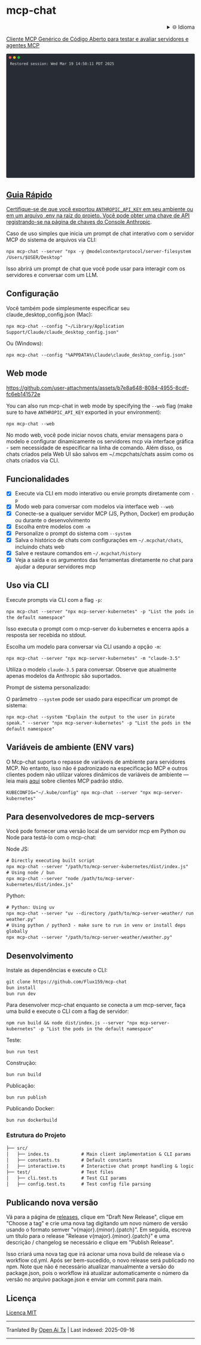 
# mcp-chat

<div align="right">
  <details>
    <summary >🌐 Idioma</summary>
    <div>
      <div align="center">
        <a href="https://openaitx.github.io/view.html?user=Flux159&project=mcp-chat&lang=en">English</a>
        | <a href="https://openaitx.github.io/view.html?user=Flux159&project=mcp-chat&lang=zh-CN">简体中文</a>
        | <a href="https://openaitx.github.io/view.html?user=Flux159&project=mcp-chat&lang=zh-TW">繁體中文</a>
        | <a href="https://openaitx.github.io/view.html?user=Flux159&project=mcp-chat&lang=ja">日本語</a>
        | <a href="https://openaitx.github.io/view.html?user=Flux159&project=mcp-chat&lang=ko">한국어</a>
        | <a href="https://openaitx.github.io/view.html?user=Flux159&project=mcp-chat&lang=hi">हिन्दी</a>
        | <a href="https://openaitx.github.io/view.html?user=Flux159&project=mcp-chat&lang=th">ไทย</a>
        | <a href="https://openaitx.github.io/view.html?user=Flux159&project=mcp-chat&lang=fr">Français</a>
        | <a href="https://openaitx.github.io/view.html?user=Flux159&project=mcp-chat&lang=de">Deutsch</a>
        | <a href="https://openaitx.github.io/view.html?user=Flux159&project=mcp-chat&lang=es">Español</a>
        | <a href="https://openaitx.github.io/view.html?user=Flux159&project=mcp-chat&lang=it">Italiano</a>
        | <a href="https://openaitx.github.io/view.html?user=Flux159&project=mcp-chat&lang=ru">Русский</a>
        | <a href="https://openaitx.github.io/view.html?user=Flux159&project=mcp-chat&lang=pt">Português</a>
        | <a href="https://openaitx.github.io/view.html?user=Flux159&project=mcp-chat&lang=nl">Nederlands</a>
        | <a href="https://openaitx.github.io/view.html?user=Flux159&project=mcp-chat&lang=pl">Polski</a>
        | <a href="https://openaitx.github.io/view.html?user=Flux159&project=mcp-chat&lang=ar">العربية</a>
        | <a href="https://openaitx.github.io/view.html?user=Flux159&project=mcp-chat&lang=fa">فارسی</a>
        | <a href="https://openaitx.github.io/view.html?user=Flux159&project=mcp-chat&lang=tr">Türkçe</a>
        | <a href="https://openaitx.github.io/view.html?user=Flux159&project=mcp-chat&lang=vi">Tiếng Việt</a>
        | <a href="https://openaitx.github.io/view.html?user=Flux159&project=mcp-chat&lang=id">Bahasa Indonesia</a>
        | <a href="https://openaitx.github.io/view.html?user=Flux159&project=mcp-chat&lang=as">অসমীয়া</
      </div>
    </div>
  </details>

</div>

Cliente MCP Genérico de Código Aberto para testar e avaliar servidores e agentes MCP

<p align="center">
  <img width="600" src="https://raw.githubusercontent.com/Flux159/mcp-chat/refs/heads/main/mcpchat.svg">
</p>

## Guia Rápido

Certifique-se de que você exportou `ANTHROPIC_API_KEY` em seu ambiente ou em um arquivo .env na raiz do projeto. Você pode obter uma chave de API registrando-se na [página de chaves do Console Anthropic](https://console.anthropic.com/settings/keys).

Caso de uso simples que inicia um prompt de chat interativo com o servidor MCP do sistema de arquivos via CLI:

```shell
npx mcp-chat --server "npx -y @modelcontextprotocol/server-filesystem /Users/$USER/Desktop"
```

Isso abrirá um prompt de chat que você pode usar para interagir com os servidores e conversar com um LLM.

## Configuração

Você também pode simplesmente especificar seu claude_desktop_config.json (Mac):

```shell
npx mcp-chat --config "~/Library/Application Support/Claude/claude_desktop_config.json"
```

Ou (Windows):

```shell
npx mcp-chat --config "%APPDATA%\Claude\claude_desktop_config.json"
```

## Web mode

https://github.com/user-attachments/assets/b7e8a648-8084-4955-8cdf-fc6eb141572e

You can also run mcp-chat in web mode by specifying the `--web` flag (make sure to have `ANTHROPIC_API_KEY` exported in your environment):

```shell
npx mcp-chat --web
```

No modo web, você pode iniciar novos chats, enviar mensagens para o modelo e configurar dinamicamente os servidores mcp via interface gráfica - sem necessidade de especificar na linha de comando. Além disso, os chats criados pela Web UI são salvos em ~/.mcpchats/chats assim como os chats criados via CLI.

## Funcionalidades

- [x] Execute via CLI em modo interativo ou envie prompts diretamente com `-p`
- [x] Modo web para conversar com modelos via interface web `--web`
- [x] Conecte-se a qualquer servidor MCP (JS, Python, Docker) em produção ou durante o desenvolvimento
- [x] Escolha entre modelos com `-m`
- [x] Personalize o prompt do sistema com `--system`
- [x] Salva o histórico de chats com configurações em `~/.mcpchat/chats`, incluindo chats web
- [x] Salve e restaure comandos em `~/.mcpchat/history`
- [x] Veja a saída e os argumentos das ferramentas diretamente no chat para ajudar a depurar servidores mcp

## Uso via CLI

Execute prompts via CLI com a flag `-p`:

```shell
npx mcp-chat --server "npx mcp-server-kubernetes" -p "List the pods in the default namespace"
```

Isso executa o prompt com o mcp-server do kubernetes e encerra após a resposta ser recebida no stdout.

Escolha um modelo para conversar via CLI usando a opção `-m`:

```shell
npx mcp-chat --server "npx mcp-server-kubernetes" -m "claude-3.5"
```

Utiliza o modelo `claude-3.5` para conversar. Observe que atualmente apenas modelos da Anthropic são suportados.

Prompt de sistema personalizado:

O parâmetro `--system` pode ser usado para especificar um prompt de sistema:

```shell
npx mcp-chat --system "Explain the output to the user in pirate speak." --server "npx mcp-server-kubernetes" -p "List the pods in the default namespace"
```

## Variáveis de ambiente (ENV vars)

O Mcp-chat suporta o repasse de variáveis de ambiente para servidores MCP. No entanto, isso não é padronizado na especificação MCP e outros clientes podem não utilizar valores dinâmicos de variáveis de ambiente — leia mais [aqui](https://github.com/Flux159/mcp-server-kubernetes/issues/148#issuecomment-2950181666) sobre clientes MCP padrão stdio.

```shell
KUBECONFIG="~/.kube/config" npx mcp-chat --server "npx mcp-server-kubernetes"
```

## Para desenvolvedores de mcp-servers

Você pode fornecer uma versão local de um servidor mcp em Python ou Node para testá-lo com o mcp-chat:

Node JS:

```shell
# Directly executing built script
npx mcp-chat --server "/path/to/mcp-server-kubernetes/dist/index.js"
# Using node / bun
npx mcp-chat --server "node /path/to/mcp-server-kubernetes/dist/index.js"
```

Python:

```shell
# Python: Using uv
npx mcp-chat --server "uv --directory /path/to/mcp-server-weather/ run weather.py"
# Using python / python3 - make sure to run in venv or install deps globally
npx mcp-chat --server "/path/to/mcp-server-weather/weather.py"
```

## Desenvolvimento

Instale as dependências e execute o CLI:

```shell
git clone https://github.com/Flux159/mcp-chat
bun install
bun run dev
```
Para desenvolver mcp-chat enquanto se conecta a um mcp-server, faça uma build e execute o CLI com a flag de servidor:


```shell
npm run build && node dist/index.js --server "npx mcp-server-kubernetes" -p "List the pods in the default namespace"
```

Teste:

```shell
bun run test
```

Construção:

```shell
bun run build
```

Publicação:

```shell
bun run publish
```

Publicando Docker:

```shell
bun run dockerbuild
```

### Estrutura do Projeto

```
├── src/
│   ├── index.ts            # Main client implementation & CLI params
│   ├── constants.ts        # Default constants
│   ├── interactive.ts      # Interactive chat prompt handling & logic
├── test/                   # Test files
│   ├── cli.test.ts         # Test CLI params
│   ├── config.test.ts      # Test config file parsing
```

## Publicando nova versão

Vá para a página de [releases](https://github.com/Flux159/mcp-chat/releases), clique em "Draft New Release", clique em "Choose a tag" e crie uma nova tag digitando um novo número de versão usando o formato semver "v{major}.{minor}.{patch}". Em seguida, escreva um título para o release "Release v{major}.{minor}.{patch}" e uma descrição / changelog se necessário e clique em "Publish Release".

Isso criará uma nova tag que irá acionar uma nova build de release via o workflow cd.yml. Após ser bem-sucedido, o novo release será publicado no npm. Note que não é necessário atualizar manualmente a versão do package.json, pois o workflow irá atualizar automaticamente o número da versão no arquivo package.json e enviar um commit para main.

## Licença

[Licença MIT](https://github.com/Flux159/mcp-chat/blob/main/LICENSE)



---


Tranlated By [Open Ai Tx](https://github.com/OpenAiTx/OpenAiTx) | Last indexed: 2025-09-16


---